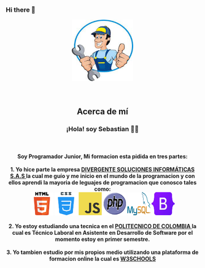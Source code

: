 ### Hi there 👋

<p align="center" style="text-align:center;">
  <img width="160" height="160" src="/img/mecanico.jfif"><br><br><br>
      <h2 align="center">Acerca de mí</h2>
    <h3><p align="center"><b>¡Hola! soy Sebastian<b> 👨‍💻</p></h3><br>
    <h4><p align="center">Soy Programador Junior, Mi formacion esta pidida en tres partes:<br><br>
    1. Yo hice parte la empresa <a href="https://www.instagram.com/pergentesi/" rel="nofollow"> DIVERGENTE SOLUCIONES INFORMÁTICAS S.A.S </a> 
    la cual me guío y me inicio en el mundo de la programacion y con ellos aprendi la mayoria de leguajes de programacion que conosco tales 
    como:<br>  
    <img width="60" height="60" src="/img/HTML5.png" >  
    <img width="60" height="60" src="/img/CSS3.png" >    
    <img width="60" height="60" src="/img/JS.png" >    
    <img width="60" height="60" src="/img/PHP.png" >    
    <img width="60" height="60" src="/img/MYSQL.png">    
    <img width="60" height="60" src="/img/BOOTSTRAP.jpg" ><br><br>
    2. Yo estoy estudiando una tecnica en el <a href="https://www.politecnicodecolombia.edu.co/" rel="nofollow"> POLITECNICO DE COLOMBIA </a> la cual es Técnico Laboral en Asistente en Desarrollo de Software por el momento estoy en primer semestre.<br><br>
    3. Yo tambien estudio por mis propios medio utilizando una plataforma de formacion online la cual es <a href="https://www.w3schools.com/" rel="nofollow"> W3SCHOOLS </a>
    </p></h4>
</p>



<!--
**SHR1404091/SHR1404091** is a ✨ _special_ ✨ repository because its `README.md` (this file) appears on your GitHub profile.

Here are some ideas to get you started:

- 🔭 I’m currently working on ...
- 🌱 I’m currently learning ...
- 👯 I’m looking to collaborate on ...
- 🤔 I’m looking for help with ...
- 💬 Ask me about ...
- 📫 How to reach me: ...
- 😄 Pronouns: ...
- ⚡ Fun fact: ...
-->
